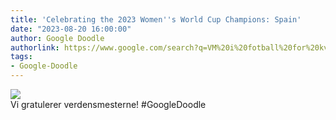 ```yaml
---
title: 'Celebrating the 2023 Women''s World Cup Champions: Spain'
date: "2023-08-20 16:00:00"
author: Google Doodle
authorlink: https://www.google.com/search?q=VM%20i%20fotball%20for%20kvinner%202023
tags:
- Google-Doodle
---
```

<img src="https://www.google.com/logos/doodles/2023/celebrating-the-2023-womens-world-cup-champions-spain-6753651837110162-law.gif" referrerpolicy="no-referrer"><br>Vi gratulerer verdensmesterne! #GoogleDoodle